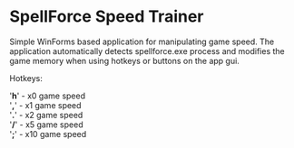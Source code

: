 # SpellForce Speed Trainer
Simple WinForms based application for manipulating game speed.
The application automatically detects spellforce.exe process and modifies the game memory when using hotkeys or buttons on the app gui.

Hotkeys:

'<strong>h</strong>' - x0 game speed<br>
'<strong>,</strong>' - x1 game speed<br>
'<strong>.</strong>' - x2 game speed<br>
'<strong>/</strong>' - x5 game speed<br>
'<strong>;</strong>' - x10 game speed<br>
